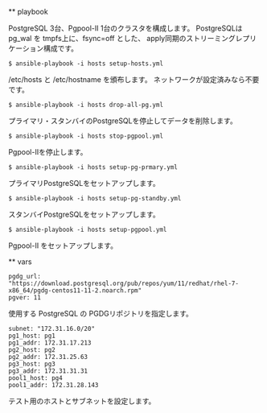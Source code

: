 
** playbook

PostgreSQL 3台、Pgpool-II 1台のクラスタを構成します。
PostgreSQLは pg_wal を tmpfs上に、fsync=off とした、
apply同期のストリーミングレプリケーション構成です。


    $ ansible-playbook -i hosts setup-hosts.yml

/etc/hosts と /etc/hostname を頒布します。
ネットワークが設定済みなら不要です。


    $ ansible-playbook -i hosts drop-all-pg.yml

プライマリ・スタンバイのPostgreSQLを停止してデータを削除します。


    $ ansible-playbook -i hosts stop-pgpool.yml

Pgpool-IIを停止します。


    $ ansible-playbook -i hosts setup-pg-prmary.yml

プライマリPostgreSQLをセットアップします。


    $ ansible-playbook -i hosts setup-pg-standby.yml

スタンバイPostgreSQLをセットアップします。


    $ ansible-playbook -i hosts setup-pgpool.yml

Pgpool-II をセットアップします。


** vars

    pgdg_url: "https://download.postgresql.org/pub/repos/yum/11/redhat/rhel-7-x86_64/pgdg-centos11-11-2.noarch.rpm"
    pgver: 11

使用する PostgreSQL の PGDGリポジトリを指定します。


    subnet: "172.31.16.0/20"
    pg1_host: pg1
    pg1_addr: 172.31.17.213
    pg2_host: pg2
    pg2_addr: 172.31.25.63
    pg3_host: pg3
    pg3_addr: 172.31.31.31
    pool1_host: pg4
    pool1_addr: 172.31.28.143

テスト用のホストとサブネットを設定します。

